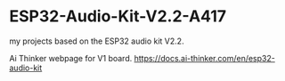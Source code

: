 # ESP32-Audio-Kit-V2.2-A417

my projects based on the ESP32 audio kit V2.2.

Ai Thinker webpage for V1 board.  https://docs.ai-thinker.com/en/esp32-audio-kit
